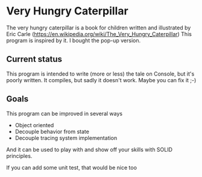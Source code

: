 # Very Hungry Caterpillar

The very hungry caterpillar is a book for children written and illustrated by Eric Carle (https://en.wikipedia.org/wiki/The_Very_Hungry_Caterpillar)
This program is inspired by it. I bought the pop-up version.

## Current status

This program is intended to write (more or less) the tale on Console, but it's poorly written. It compiles, but sadly it doesn't work. Maybe you can fix it ;-)

## Goals

This program can be improved in several ways

- Object oriented
- Decouple behavior from state
- Decouple tracing system implementation

And it can be used to play with and show off your skills with SOLID principles. 

If you can add some unit test, that would be nice too
